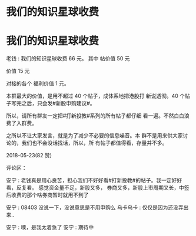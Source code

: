 # 我们的知识星球收费

# 我们的知识星球收费

老钱 : 我们的知识星球收费 66 元。 其中 帖价值 50 元

价值 15 元

对接的各个 福利价值 1 元。

本群最大的价值，是用不超过 40 个帖子，成体系地把港股打 新说透彻。40 个帖子写完之后，只会发#新股申购建议#。

所以，请所有群友一定把#打新投教#系列的所有帖子都仔细 看一遍。不然白白浪费了入群费。

之所以不让大家发言，就是为了减少不必要的信息噪音。本 群不是用来供大家讨论的，我们也不会没话找话，所以，所 有帖子都值得看，存量并不多。

2018-05-23(82 赞)

评论区：

安宁 : 老钱真是用心良苦，担心我们不好好看#打新投教#的帖子。我一定好好看，反复看。 感觉资金量不足，新股又多， 券商又多，新股上市周期又长，中签后收费的那个啥券商暂时就用不到了

安宁 : 08403 没说一下，没说意思是不用申购么 乌卡乌卡 : 仅仅是因为还没弄出来..

安宁 : 噢，是我太着急了 安宁 : 期待中